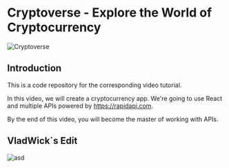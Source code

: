 # Cryptoverse - Explore the World of Cryptocurrency

![Cryptoverse](https://i.ibb.co/8gh5Jc8/image.png)

## Introduction
This is a code repository for the corresponding video tutorial. 

In this video, we will create a cryptocurrency app. We're going to use React and multiple APIs powered by https://rapidapi.com.

By the end of this video, you will become the master of working with APIs.

## VladWick`s Edit
![asd](https://user-images.githubusercontent.com/91905024/179422404-b491edbb-9191-45b0-89b4-fe5e455cc39d.png)

